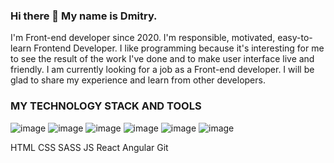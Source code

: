 ### Hi there 👋 My name is Dmitry.
I'm Front-end developer since 2020.
I'm responsible, motivated, easy-to-learn Frontend Developer.
I like programming because it's interesting for me to see the result of the work I've done and to make user interface live and friendly.
I am currently looking for a job as a Front-end developer.
I will be glad to share my experience and learn from other developers.

### MY TECHNOLOGY STACK AND TOOLS
![image](https://user-images.githubusercontent.com/51228454/144570128-6bf0f39e-264a-4bf1-b740-e99e9aef5ad8.png)
![image](https://user-images.githubusercontent.com/51228454/144570225-ef7fcec1-0b51-4219-b5cf-4eca098ba33c.png)
![image](https://user-images.githubusercontent.com/51228454/144570256-8f6bf46f-c046-4e77-a7d1-bd2322ddd3b1.png)
![image](https://user-images.githubusercontent.com/51228454/144570288-ae254030-5403-4752-908b-1f1fefc79919.png)
![image](https://user-images.githubusercontent.com/51228454/144570331-c848e014-0fb8-4812-b456-b61470eb3455.png)
![image](https://user-images.githubusercontent.com/51228454/144570373-223064e0-a291-48f5-86ec-a0325fd7619a.png)







HTML CSS SASS JS React Angular Git
